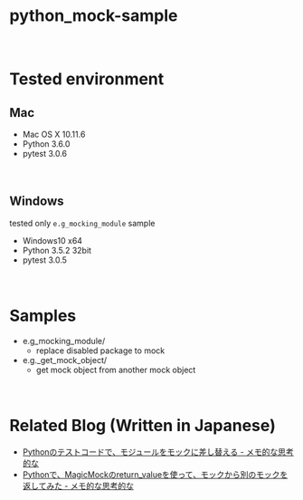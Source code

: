 # python_mock-sample

　
# Tested environment
## Mac

- Mac OS X 10.11.6
- Python 3.6.0
- pytest 3.0.6

　
## Windows

tested only `e.g_mocking_module` sample

- Windows10 x64
- Python 3.5.2 32bit
- pytest 3.0.5

　
# Samples

- e.g_mocking_module/
  - replace disabled package to mock
- e.g._get_mock_object/
  - get mock object from another mock object

　
# Related Blog (Written in Japanese)

- [Pythonのテストコードで、モジュールをモックに差し替える - メモ的な思考的な](http://thinkami.hatenablog.com/entry/2016/12/24/002922)
- [Pythonで、MagicMockのreturn_valueを使って、モックから別のモックを返してみた - メモ的な思考的な](http://thinkami.hatenablog.com/entry/2017/03/09/060000)